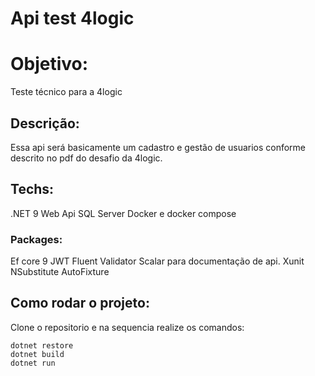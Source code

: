 # Api test 4logic

# Objetivo:
Teste técnico para a 4logic

## Descrição:
Essa api será basicamente um cadastro e gestão de usuarios conforme descrito no pdf do desafio da 4logic.


## Techs:

.NET 9 Web Api
SQL Server
Docker e docker compose

### Packages:
Ef core 9
JWT
Fluent Validator
Scalar para documentação de api.
Xunit
NSubstitute
AutoFixture

## Como rodar o projeto:
Clone o repositorio e na sequencia realize os comandos:

``` shell
dotnet restore
dotnet build
dotnet run
```





